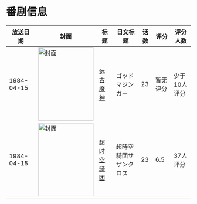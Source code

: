 # 番剧信息

|放送日期|封面|标题|日文标题|话数|评分|评分人数|
|---|---|---|---|---|---|---|
|1984-04-15|<img src="//lain.bgm.tv/pic/cover/c/2d/92/37265_I5T5I.jpg" alt="封面" style="width:150px;height:200px;object-fit:cover;">|[远古魔神](https://bangumi.tv/subject/37265)|ゴッドマジンガー|23|暂无评分|少于10人评分|
|1984-04-15|<img src="//lain.bgm.tv/pic/cover/c/16/ba/37168_252Ew.jpg" alt="封面" style="width:150px;height:200px;object-fit:cover;">|[超时空骑团](https://bangumi.tv/subject/37168)|超時空騎団サザンクロス|23|6.5|37人评分|
